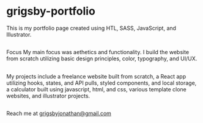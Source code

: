 # grigsby-portfolio
This is my portfolio page created using HTL, SASS, JavaScript, and Illustrator.

##
Focus
My main focus was aethetics and functionality. I build the website from scratch utilizing basic design principles, color, typography, and UI/UX.

##
My projects include a freelance website built from scratch, a React app utilizing hooks, states, and API pulls, styled components, and local storage, a calculator built using javascript, html, and css, various template clone websites, and illustrator projects.

##
Reach me at grigsbyjonathan@gmail.com

